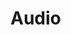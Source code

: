 # Audio

<audio>
    
    - src
    - controls
    - se não funcionar?
        - fallback content
    - source
        - src
        - type


<audio controls autoplay loop >
    <source src="./asset/nome_do_audio.mp3" type="audio/mp3">
    <source src="./asset/nome_do_audio.ogg" type="audio/ogg">
    <p>Seu navegador não suporta audio.</p>
</audio>